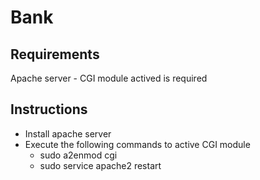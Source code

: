 # Bank

## Requirements
Apache server - CGI module actived is required 

## Instructions
  * Install apache server
  * Execute the following commands to active CGI module
  	- sudo a2enmod cgi
  	- sudo service apache2 restart